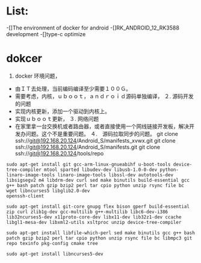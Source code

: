 
# List:
-[]The environment of docker  for android
-[]RK_ANDROID_12_RK3588 development 
-[]type-c optimize 

# dokcer 
1. docker 环境问题，
- 由ＩＴ去处理，当前编码编译至少需要１００Ｇ。
- 需要考虑，内核，ｕｂｏｏｔ，ａｎｄｒｏｉｄ源码单独编译，
２. 源码开发的问题
- 实现内核更新，添加一个驱动到内核上。
- 实现ｕｂｏｏｔ更新，
３. 网络问题
- 在家里拿一台交换机或者路由器，或者直接使用一个网线链接开发板，解决开发办问题。这个不是重要问题。
４.　源码拉取同步的问题。
git clone ssh://git@192.168.20.124/Android_S/manifests_xvwx.git
git clone ssh://git@192.168.20.124/Android_S/manifests.git
git clone ssh://git@192.168.20.124/tools/repo


```
sudo apt-get install git gcc-arm-linux-gnueabihf u-boot-tools device-tree-compiler mtool sparted libudev-dev libusb-1.0-0-dev python-linaro-image-tools linaro-image-tools libssl-dev autotools-dev libsigsegv2 m4 libdrm-dev curl sed make binutils build-essential gcc g++ bash patch gzip bzip2 perl tar cpio python unzip rsync file bc wget libncurses5 libglib2.0-dev
openssh-client

sudo apt-get install git-core gnupg flex bison gperf build-essential zip curl zlib1g-dev gcc-multilib g++-multilib libc6-dev-i386 lib32ncurses5-dev x11proto-core-dev libx11-dev lib32z1-dev ccache libgl1-mesa-dev libxml2-utils xsltproc unzip device-tree-compiler

sudo apt-get install libfile-which-perl sed make binutils gcc g++ bash patch gzip bzip2 perl tar cpio python unzip rsync file bc libmpc3 git repo texinfo pkg-config cmake tree

sudo apt-get install libncurses5-dev

```